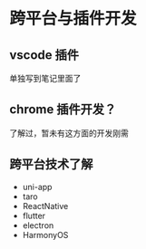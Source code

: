# 跨平台与插件开发

## vscode 插件

单独写到笔记里面了

## chrome 插件开发？

了解过，暂未有这方面的开发刚需

## 跨平台技术了解

- uni-app
- taro
- ReactNative
- flutter
- electron
- HarmonyOS